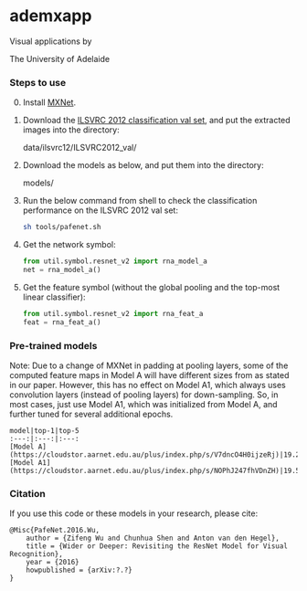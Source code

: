 # ademxapp

Visual applications by

The University of Adelaide


[//]: # (## PafeNet: Path Fully Effectuated Networks)


### Steps to use

0. Install [MXNet](https://github.com/dmlc/mxnet).

0. Download the [ILSVRC 2012 classification val set](http://www.image-net.org/challenges/LSVRC/2012/nnoupb/ILSVRC2012_img_val.tar), and put the extracted images into the directory:

    data/ilsvrc12/ILSVRC2012_val/

0. Download the models as below, and put them into the directory:

    models/

0. Run the below command from shell to check the classification performance on the ILSVRC 2012 val set:

    ```bash
    sh tools/pafenet.sh
    ```

0. Get the network symbol:

    ```python
    from util.symbol.resnet_v2 import rna_model_a
    net = rna_model_a()
    ```

0. Get the feature symbol (without the global pooling and the top-most linear classifier):

    ```python
    from util.symbol.resnet_v2 import rna_feat_a
    feat = rna_feat_a()
    ```


### Pre-trained models

Note: Due to a change of MXNet in padding at pooling layers, some of the computed feature maps in Model A will have different sizes from as stated in our paper. However, this has no effect on Model A1, which always uses convolution layers (instead of pooling layers) for down-sampling. So, in most cases, just use Model A1, which was initialized from Model A, and further tuned for several additional epochs.

    model|top-1|top-5
    :---:|:---:|:---:
    [Model A](https://cloudstor.aarnet.edu.au/plus/index.php/s/V7dncO4H0ijzeRj)|19.20%|4.73%
    [Model A1](https://cloudstor.aarnet.edu.au/plus/index.php/s/NOPhJ247fhVDnZH)|19.54%|4.75%


### Citation

If you use this code or these models in your research, please cite:

    @Misc{PafeNet.2016.Wu,
        author = {Zifeng Wu and Chunhua Shen and Anton van den Hegel},
        title = {Wider or Deeper: Revisiting the ResNet Model for Visual Recognition},
        year = {2016}
        howpublished = {arXiv:?.?}
    }

